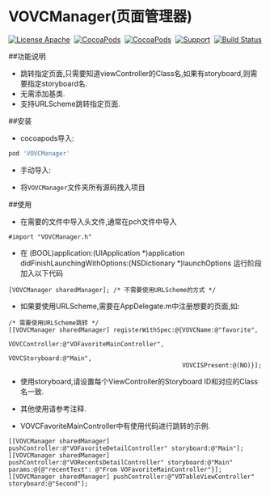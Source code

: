# VOVCManager(页面管理器)

[![License Apache](http://img.shields.io/cocoapods/l/VOVCManager.svg?style=flat)](https://raw.githubusercontent.com/pozi119/VOVCManager/master/LICENSE)&nbsp;
[![CocoaPods](http://img.shields.io/cocoapods/v/VOVCManager.svg?style=flat)](http://cocoapods.org/?q=VOVCManager)&nbsp;
[![CocoaPods](http://img.shields.io/cocoapods/p/VOVCManager.svg?style=flat)](http://cocoapods.org/?q=VOVCManager)&nbsp;
[![Support](https://img.shields.io/badge/support-iOS%207%2B%20-blue.svg?style=flat)](https://www.apple.com/nl/ios/)&nbsp;
[![Build Status](https://travis-ci.org/pozi119/VOVCManager.svg?branch=master)](https://travis-ci.org/pozi119/VOVCManager)

##功能说明
* 跳转指定页面,只需要知道viewController的Class名,如果有storyboard,则需要指定storyboard名.
* 无需添加基类.
* 支持URLScheme跳转指定页面.

##安装
* cocoapods导入: 
```ruby
pod 'VOVCManager'
```
* 手动导入:
- 将`VOVCManager`文件夹所有源码拽入项目

##使用
* 在需要的文件中导入头文件,通常在pch文件中导入 
```objc
#import "VOVCManager.h"
```
* 在 (BOOL)application:(UIApplication *)application didFinishLaunchingWithOptions:(NSDictionary *)launchOptions 运行阶段加入以下代码
```objc
[VOVCManager sharedManager]; /* 不需要使用URLScheme的方式 */
``` 
* 如果要使用URLScheme,需要在AppDelegate.m中注册想要的页面,如:
```objc
/* 需要使用URLScheme跳转 */
[[VOVCManager sharedManager] registerWithSpec:@{VOVCName:@"favorite",
                                                VOVCController:@"VOFavoriteMainController",
                                                VOVCStoryboard:@"Main",
                                                VOVCISPresent:@(NO)}];
```
* 使用storyboard,请设置每个ViewController的Storyboard ID和对应的Class名一致.

* 其他使用请参考注释.

* VOVCFavoriteMainController中有使用代码进行跳转的示例.
```objc
[[VOVCManager sharedManager] pushController:@"VOFavoriteDetailController" storyboard:@"Main"];
[[VOVCManager sharedManager] pushController:@"VORecentsDetailController" storyboard:@"Main" params:@{@"recentText": @"From VOFavoriteMainController"}];
[[VOVCManager sharedManager] pushController:@"VOTableViewController" storyboard:@"Second"];
```


